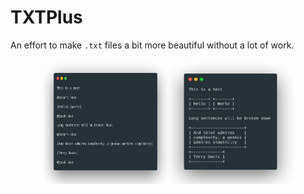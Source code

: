 # TXTPlus

An effort to make `.txt` files a bit more beautiful without a lot of work.

<div style="display: flex; justify-content: center;">
    <img src="media/source.png" alt="source" style="width: 200px; height: 200px; margin-right: 0px;">
    <img src="media/render.png" alt="render" style="width: 200px; height: 200px; margin-left: 0px;">
</div>
